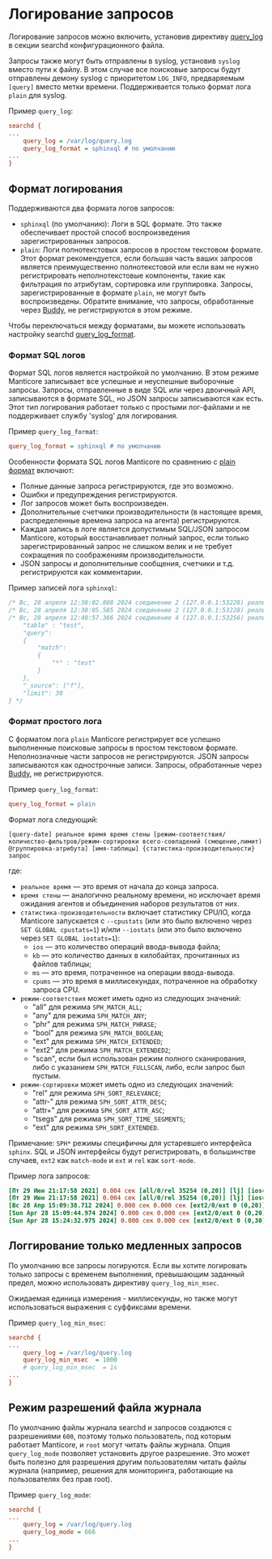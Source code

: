 # Логирование запросов

<!-- пример query_logging -->
Логирование запросов можно включить, установив директиву [query_log](../Server_settings/Searchd.md#query_log) в секции searchd конфигурационного файла.

Запросы также могут быть отправлены в syslog, установив `syslog` вместо пути к файлу. В этом случае все поисковые запросы будут отправлены демону syslog с приоритетом `LOG_INFO`, предваряемым `[query]` вместо метки времени. Поддерживается только формат лога `plain` для syslog.

<!-- ввод -->
Пример `query_log`:
<!-- запрос Config -->
```ini
searchd {
...
    query_log = /var/log/query.log
    query_log_format = sphinxql # по умолчанию
...
}
```
<!-- конец -->


## Формат логирования

Поддерживаются два формата логов запросов:
* `sphinxql` (по умолчанию): Логи в SQL формате. Это также обеспечивает простой способ воспроизведения зарегистрированных запросов.
* `plain`: Логи полнотекстовых запросов в простом текстовом формате. Этот формат рекомендуется, если большая часть ваших запросов является преимущественно полнотекстовой или если вам не нужно регистрировать неполнотекстовые компоненты, такие как фильтрация по атрибутам, сортировка или группировка. Запросы, зарегистрированные в формате `plain`, не могут быть воспроизведены. Обратите внимание, что запросы, обработанные через [Buddy](../Installation/Manticore_Buddy.md), не регистрируются в этом режиме.

Чтобы переключаться между форматами, вы можете использовать настройку searchd [query_log_format](../Server_settings/Searchd.md#query_log_format).

### Формат SQL логов

<!-- пример sphixql_log -->
Формат SQL логов является настройкой по умолчанию. В этом режиме Manticore записывает все успешные и неуспешные выборочные запросы. Запросы, отправленные в виде SQL или через двоичный API, записываются в формате SQL, но JSON запросы записываются как есть. Этот тип логирования работает только с простыми лог-файлами и не поддерживает службу 'syslog' для логирования.

<!-- ввод -->
Пример `query_log_format`:
<!-- запрос Config -->
```ini
query_log_format = sphinxql # по умолчанию
```

<!-- конец -->

<!-- пример sphixql_log2 -->
Особенности формата SQL логов Manticore по сравнению с [plain формат](../../Logging/Query_logging.md#Plain-log-format) включают:
* Полные данные запроса регистрируются, где это возможно.
* Ошибки и предупреждения регистрируются.
* Лог запросов может быть воспроизведен.
* Дополнительные счетчики производительности (в настоящее время, распределенные времена запроса на агента) регистрируются.
* Каждая запись в логе является допустимым SQL/JSON запросом Manticore, который восстанавливает полный запрос, если только зарегистрированный запрос не слишком велик и не требует сокращения по соображениям производительности.
* JSON запросы и дополнительные сообщения, счетчики и т.д. регистрируются как комментарии.

<!-- ввод -->
Пример записей лога `sphinxql`:
<!-- запрос Пример -->
```sql
/* Вс, 28 апреля 12:38:02.808 2024 соединение 2 (127.0.0.1:53228) реальное 0.000 стенка 0.000 найдено 0 */ SELECT * FROM test WHERE MATCH('test') OPTION ranker=proximity;
/* Вс, 28 апреля 12:38:05.585 2024 соединение 2 (127.0.0.1:53228) реальное 0.001 стенка 0.001 найдено 0 */ SELECT * FROM test WHERE MATCH('test') GROUP BY channel_id OPTION ranker=proximity;
/* Вс, 28 апреля 12:40:57.366 2024 соединение 4 (127.0.0.1:53256) реальное 0.000 стенка 0.000 найдено 0 */  /*{
    "table" : "test",
    "query":
    {
        "match":
        {
            "*" : "test"
        }
    },
    "_source": ["f"],
    "limit": 30
} */
```
<!-- конец -->

### Формат простого лога

<!-- пример plain_log -->
С форматом лога `plain` Manticore регистрирует все успешно выполненные поисковые запросы в простом текстовом формате. Неполнозначные части запросов не регистрируются. JSON запросы записываются как однострочные записи. Запросы, обработанные через [Buddy](../Installation/Manticore_Buddy.md), не регистрируются.

<!-- ввод -->
Пример `query_log_format`:
<!-- запрос Config -->
```ini
query_log_format = plain
```
<!-- конец -->

<!-- пример plain_log2 -->
Формат лога следующий:

```
[query-date] реальное время время стены [режим-соответствия/количество-фильтров/режим-сортировки всего-совпадений (смещение,лимит) @группировка-атрибута] [имя-таблицы] {статистика-производительности} запрос
```

где:
* `реальное время` — это время от начала до конца запроса.
* `время стены` — аналогично реальному времени, но исключает время ожидания агентов и объединения наборов результатов от них.
* `статистика-производительности` включает статистику CPU/IO, когда Manticore запускается с `--cpustats` (или это было включено через `SET GLOBAL cpustats=1`) и/или `--iostats` (или это было включено через `SET GLOBAL iostats=1`):
  - `ios` — это количество операций ввода-вывода файла;
  - `kb` — это количество данных в килобайтах, прочитанных из файлов таблицы;
  - `ms` — это время, потраченное на операции ввода-вывода.
  - `cpums` — это время в миллисекундах, потраченное на обработку запроса CPU.
* `режим-соответствия` может иметь одно из следующих значений:
  - "all" для режима `SPH_MATCH_ALL`;
  - "any" для режима `SPH_MATCH_ANY`;
  - "phr" для режима `SPH_MATCH_PHRASE`;
  - "bool" для режима `SPH_MATCH_BOOLEAN`;
  - "ext" для режима `SPH_MATCH_EXTENDED`;
  - "ext2" для режима `SPH_MATCH_EXTENDED2`;
  - "scan", если был использован режим полного сканирования, либо с указанием `SPH_MATCH_FULLSCAN`, либо, если запрос был пустым.
* `режим-сортировки` может иметь одно из следующих значений:
  - "rel" для режима `SPH_SORT_RELEVANCE`;
  - "attr-" для режима `SPH_SORT_ATTR_DESC`;
  - "attr+" для режима `SPH_SORT_ATTR_ASC`;
  - "tsegs" для режима `SPH_SORT_TIME_SEGMENTS`;
  - "ext" для режима `SPH_SORT_EXTENDED`.

Примечание: `SPH*` режимы специфичны для устаревшего интерфейса `sphinx`. SQL и JSON интерфейсы будут регистрировать, в большинстве случаев, `ext2` как `match-mode` и `ext` и `rel` как `sort-mode`.

<!-- ввод -->
Пример лога запросов:
<!-- запрос Пример -->
```ini
[Пт 29 Июн 21:17:58 2021] 0.004 сек [all/0/rel 35254 (0,20)] [lj] [ios=6 kb=111.1 ms=0.5] test
[Пт 29 Июн 21:17:58 2021] 0.004 сек [all/0/rel 35254 (0,20)] [lj] [ios=6 kb=111.1 ms=0.5 cpums=0.3] test
[Вс 28 Апр 15:09:38.712 2024] 0.000 сек 0.000 сек [ext2/0/ext 0 (0,20)] [test] test
[Sun Apr 28 15:09:44.974 2024] 0.000 сек 0.000 сек [ext2/0/ext 0 (0,20) @channel_id] [test] test
[Sun Apr 28 15:24:32.975 2024] 0.000 сек 0.000 сек [ext2/0/ext 0 (0,30)] [test] {     "table" : "test",     "query":     {         "match":         {             "*" : "test"         }     },     "_source": ["f"],     "limit": 30 }
```

<!-- end -->

## Логгирование только медленных запросов

<!-- example query_log_min_msec -->
По умолчанию все запросы логируются. Если вы хотите логировать только запросы с временем выполнения, превышающим заданный предел, можно использовать директиву `query_log_min_msec`.

Ожидаемая единица измерения - миллисекунды, но также могут использоваться выражения с суффиксами времени.

<!-- intro -->
Пример `query_log_min_msec`:
<!-- request Config -->
```ini
searchd {
...
    query_log = /var/log/query.log
    query_log_min_msec  = 1000
    # query_log_min_msec  = 1s
...
}
```

<!-- end -->

## Режим разрешений файла журнала

<!-- Example query_log_mode -->
По умолчанию файлы журнала searchd и запросов создаются с разрешениями `600`, поэтому только пользователь, под которым работает Manticore, и `root` могут читать файлы журнала. Опция `query_log_mode` позволяет установить другое разрешение. Это может быть полезно для разрешения другим пользователям читать файлы журнала (например, решения для мониторинга, работающие на пользователях без прав root).

<!-- intro -->
Пример `query_log_mode`:
<!-- request Config -->
```ini
searchd {
...
    query_log = /var/log/query.log
    query_log_mode = 666
...
}
```
<!-- end -->
<!-- proofread -->
